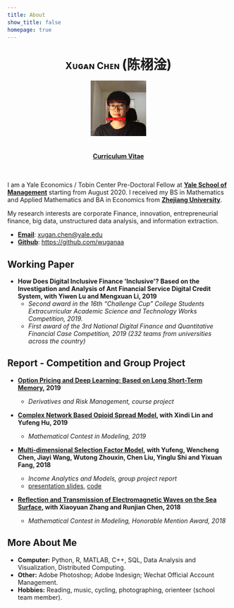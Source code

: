 ```yaml
---
title: About
show_title: false
homepage: true
---
```




## <center><span style="font-weight:bold;">Xᴜɢᴀɴ Cʜᴇɴ </span><span style="font-weight:bold;font-size:30px">(陈栩淦)</span></center>

<center><img src="/images/myself.jpg" width="25%" height="25%"></img></center>
<br></br> 
<center><a href="/download/xuganchen_cv.pdf" target="_blank"  style="font-weight:bold;">Curriculum Vitae</a></center>
<br></br> 

I am a Yale Economics / Tobin Center Pre-Doctoral Fellow at <a href="https://som.yale.edu"  style="font-weight:bold;" target="_blank">Yale School of Management</a> starting from August 2020. I received my BS in Mathematics and Applied Mathematics and BA in Economics from <a href="http://www.zju.edu.cn"  style="font-weight:bold;" target="_blank">Zhejiang University</a>.

My research interests are corporate Finance, innovation, entrepreneurial finance, big data, unstructured data analysis, and information extraction.

* <a href="mailto:xugan.chen@yale.edu" target="_blank"  style="font-weight:bold;">Email</a>: xugan.chen@yale.edu
* <a href="https://github.com/wuganaa" target="_blank"  style="font-weight:bold;">Github</a>: https://github.com/wuganaa






## **Working Paper**

* **How Does Digital Inclusive Finance 'Inclusive'? Based on the Investigation and Analysis of Ant Financial Service Digital Credit System, with Yiwen Lu and Mengxuan Li, 2019**
    * *Second award in the 16th “Challenge Cup” College Students Extracurricular Academic Science and Technology Works Competition, 2019.*
    * *First award of the 3rd National Digital Finance and Quantitative Financial Case Competition, 2019 (232 teams from universities across the country)*


<!-- * **Effect of Index Futures Restrictions on Interaction between Stock Index and Derivatives: Evidence from China, with Xingguo Luo, 2019** -->



## **Report - Competition and Group Project**


* <a href="/download/20190627Options_report.pdf" target="_blank"  style="font-weight:bold;">Option Pricing and Deep Learning: Based on Long Short-Term Memory</a>**, 2019**
    * *Derivatives and Risk Management, course project*
  
    

* <a href="/download/20190129MCM.pdf" target="_blank"  style="font-weight:bold;">Complex Network Based Opioid Spread Model</a>**, with Xindi Lin and Yufeng Hu, 2019**
    * *Mathematical Contest in Modeling,  2019*



* <a href="/download/20181211FIreport.pdf" target="_blank"  style="font-weight:bold;">Multi-dimensional Selection Factor Model</a>**, with Yufeng, Wencheng Chen, Jiayi Wang, Wutong Zhouxin, Chen Liu, Yinglu Shi and Yixuan Fang, 2018**
    * *Income Analytics and Models, group project report*
    * [presentation slides](/download/20181211FIpre.pdf), [code](https://github.com/WuganAa/FixIncome_Predicting_Bond_Excess_Return)



* <a href="/download/20180212MCM.pdf" target="_blank"  style="font-weight:bold;">Reflection and Transmission of Electromagnetic Waves on the Sea Surface</a>**, with Xiaoyuan Zhang and Runjian Chen, 2018**
    * *Mathematical Contest in Modeling, Honorable Mention Award, 2018*



<!-- * <a href="/download/20181008StockML.pdf" target="_blank"  style="font-weight:bold;">CSI 300 Stock Strategy Based on Machine Learning and BL Model</a>**, with Yufeng Hu, Yinglu Shi, Mingyuan Tang and Tianhao Zhang, 2019**
    * *The First UBS Global Quantitative Competition, Seventh Price in National Finals, 2018*
    * [code](https://github.com/WuganAa/stock_selection_with_machine_learning) -->



<!-- * <a href="/download/20180826SkinDL.pdf" target="_blank"  style="font-weight:bold;">Skin Lesion Analysis Using Melanoma Detection Based on Deep Learning</a>**, with Xindi Lin and Lisang Ding, 2018**
    * *Mathematical Software,  group project report*
    * [code](https://github.com/WuganAa/skin_lesion_analysis_using_deep_learning) -->


## **More About Me**

* **Computer:** Python, R, MATLAB, C++, SQL, Data Analysis and Visualization, Distributed Computing.
* **Other:** Adobe Photoshop; Adobe Indesign; Wechat Official Account Management.
* **Hobbies:** Reading, music, cycling, photographing, orienteer (school team member).
